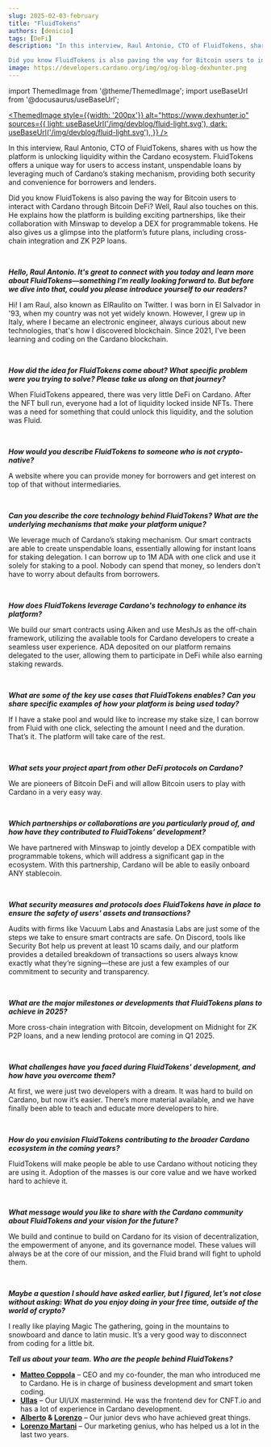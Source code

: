 ```yaml
---
slug: 2025-02-03-february
title: "FluidTokens"
authors: [denicio]
tags: [DeFi]
description: "In this interview, Raul Antonio, CTO of FluidTokens, shares with us how the platform is unlocking liquidity within the Cardano ecosystem. FluidTokens offers a unique way for users to access instant, unspendable loans by leveraging much of Cardano’s staking mechanism, providing both security and convenience for borrowers and lenders. 

Did you know FluidTokens is also paving the way for Bitcoin users to interact with Cardano through Bitcoin DeFi? Well, Raul also touches on this. He explains how the platform is building exciting partnerships, like their collaboration with Minswap to develop a DEX for programmable tokens. He also gives us a glimpse into the platform’s future plans, including cross-chain integration and ZK P2P loans."
image: https://developers.cardano.org/img/og/og-blog-dexhunter.png
---
```


import ThemedImage from '@theme/ThemedImage';
import useBaseUrl from '@docusaurus/useBaseUrl';

 [<ThemedImage
style={{width: '200px'}}
alt="https://www.dexhunter.io"
sources={{
    light: useBaseUrl('/img/devblog/fluid-light.svg'),
    dark: useBaseUrl('/img/devblog/fluid-light.svg'),
  }}
/>](https://www.dexhunter.io)

In this interview, Raul Antonio, CTO of FluidTokens, shares with us how the platform is unlocking liquidity within the Cardano ecosystem. FluidTokens offers a unique way for users to access instant, unspendable loans by leveraging much of Cardano’s staking mechanism, providing both security and convenience for borrowers and lenders. 

Did you know FluidTokens is also paving the way for Bitcoin users to interact with Cardano through Bitcoin DeFi? Well, Raul also touches on this. He explains how the platform is building exciting partnerships, like their collaboration with Minswap to develop a DEX for programmable tokens. He also gives us a glimpse into the platform’s future plans, including cross-chain integration and ZK P2P loans.


<!-- truncate -->
<br />


**_Hello, Raul Antonio. It's great to connect with you today and learn more about FluidTokens—something I’m really looking forward to. But before we dive into that, could you please introduce yourself to our readers?_**

Hi! I am Raul, also known as ElRaulito on Twitter. I was born in El Salvador in '93, when my country was not yet widely known. However, I grew up in Italy, where I became an electronic engineer, always curious about new technologies, that's how I discovered blockchain. Since 2021, I've been learning and coding on the Cardano blockchain.


<br />

**_How did the idea for FluidTokens come about? What specific problem were you trying to solve? Please take us along on that journey?_**

When FluidTokens appeared, there was very little DeFi on Cardano. After the NFT bull run, everyone had a lot of liquidity locked inside NFTs. There was a need for something that could unlock this liquidity, and the solution was Fluid.


<br />

**_How would you describe FluidTokens to someone who is not crypto-native?_**

A website where you can provide money for borrowers and get interest on top of that without intermediaries.


<br />

**_Can you describe the core technology behind FluidTokens? What are the underlying mechanisms that make your platform unique?_**

We leverage much of Cardano’s staking mechanism. Our smart contracts are able to create unspendable loans, essentially allowing for instant loans for staking delegation. I can borrow up to 1M ADA with one click and use it solely for staking to a pool. Nobody can spend that money, so lenders don't have to worry about defaults from borrowers.


<br />

**_How does FluidTokens leverage Cardano's technology to enhance its platform?_**

We build our smart contracts using Aiken and use MeshJs as the off-chain framework, utilizing the available tools for Cardano developers to create a seamless user experience. ADA deposited on our platform remains delegated to the user, allowing them to participate in DeFi while also earning staking rewards.


<br />

**_What are some of the key use cases that FluidTokens enables? Can you share specific examples of how your platform is being used today?_**

If I have a stake pool and would like to increase my stake size, I can borrow from Fluid with one click, selecting the amount I need and the duration. That’s it. The platform will take care of the rest.


<br />

**_What sets your project apart from other DeFi protocols on Cardano?_**

We are pioneers of Bitcoin DeFi and will allow Bitcoin users to play with Cardano in a very easy way.


<br />

**_Which partnerships or collaborations are you particularly proud of, and how have they contributed to FluidTokens’ development?_**

We have partnered with Minswap to jointly develop a DEX compatible with programmable tokens, which will address a significant gap in the ecosystem. With this partnership, Cardano will be able to easily onboard ANY stablecoin.


<br />

**_What security measures and protocols does FluidTokens have in place to ensure the safety of users' assets and transactions?_**

Audits with firms like Vacuum Labs and Anastasia Labs are just some of the steps we take to ensure smart contracts are safe. On Discord, tools like Security Bot help us prevent at least 10 scams daily, and our platform provides a detailed breakdown of transactions so users always know exactly what they’re signing—these are just a few examples of our commitment to security and transparency.


<br />

**_What are the major milestones or developments that FluidTokens plans to achieve in 2025?_**

More cross-chain integration with Bitcoin, development on Midnight for ZK P2P loans, and a new lending protocol are coming in Q1 2025.


<br />

**_What challenges have you faced during FluidTokens' development, and how have you overcome them?_**

At first, we were just two developers with a dream. It was hard to build on Cardano, but now it’s easier. There’s more material available, and we have finally been able to teach and educate more developers to hire.


<br />

**_How do you envision FluidTokens contributing to the broader Cardano ecosystem in the coming years?_**

FluidTokens will make people be able to use Cardano without noticing they are using it. Adoption of the masses is our core value and we have worked hard to achieve it.


<br />

**_What message would you like to share with the Cardano community about FluidTokens and your vision for the future?_**

We build and continue to build on Cardano for its vision of decentralization, the empowerment of anyone, and its governance model. These values will always be at the core of our mission, and the Fluid brand will fight to uphold them.


<br />

**_Maybe a question I should have asked earlier, but I figured, let’s not close without asking: What do you enjoy doing in your free time, outside of the world of crypto?_**

I really like playing Magic The gathering, going in the mountains to snowboard and dance to latin music. It’s a very good way to disconnect from coding for a little bit.


**_Tell us about your team. Who are the people behind FluidTokens?_**
 
- **[Matteo Coppola](https://www.linkedin.com/in/matteo-coppola-mazzetti/)** – CEO and my co-founder, the man who introduced me to Cardano. He is in charge of business development and smart token coding.  
- **[Ullas](https://www.linkedin.com/in/ullas-mahalingappa-65689a163/)** – Our UI/UX mastermind. He was the frontend dev for CNFT.io and has a lot of experience in Cardano development.  
- **[Alberto](https://www.linkedin.com/in/albertorizzi/) & [Lorenzo](https://www.linkedin.com/in/lorenzo-marcolli/)** – Our junior devs who have achieved great things.  
- **[Lorenzo Martani](https://www.linkedin.com/in/lorenzo-marcolli/)** – Our marketing genius, who has helped us a lot in the last two years.  